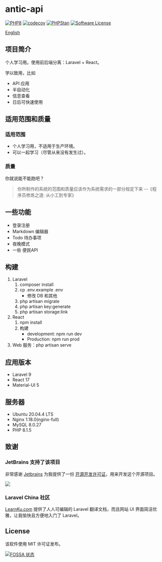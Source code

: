 antic-api
=======

[![PHP8](https://img.shields.io/badge/Language-PHP8-blue?style=flat-square&logo=PHP)](https://github.com/dogeow/antic-api)
[![codecov](https://codecov.io/gh/dogeow/antic-api/branch/master/graph/badge.svg?token=QJ7RYCXO96)](https://codecov.io/gh/dogeow/antic-api)
[![PHPStan](https://img.shields.io/badge/PHPStan-enabled-brightgreen.svg?style=flat)](https://github.com/phpstan/phpstan)
[![Software License](https://img.shields.io/badge/license-MIT-brightgreen.svg?style=flat-square)](LICENSE)

[English](README.md)

## 项目简介

个人学习用。使用前后端分离：Laravel + React。

学以致用，比如

- API 应用
- 半自动化
- 信息查看
- 日后可快速使用

## 适用范围和质量

### 适用范围

- 个人学习用，不适用于生产环境。
- 可以一起学习（尽管从来没有发生过）。

### 质量

你就说能不能跑吧？

> 你所制作的系统的范围和质量应该作为系统需求的一部分规定下来
> --《程序员修炼之道: 从小工到专家》

## 一些功能

- 登录注册
- Markdown 编辑器
- Todo 待办事项
- 夜晚模式
- 一些 便民API

## 构建

1. Laravel
    1. composer install
    2. cp .env.example .env
        * 修改 DB 和其他
    3. php artisan migrate
    4. php artisan key:generate
    5. php artisan storage:link
2. React
    1. npm install
    2. 构建
        * development: npm run dev
        * Production: npm run prod
3. Web 服务：php artisan serve

## 应用版本

* Laravel 9
* React 17
* Material-UI 5

## 服务器

* Ubuntu 20.04.4 LTS
* Nginx 1.18.0(nginx-full)
* MySQL 8.0.27
* PHP 8.1.5

## 致谢

### JetBrains 支持了该项目

非常感谢 [Jetbrains](https://www.jetbrains.com/) 为我提供了一份 [开源开发许可证](https://jb.gg/OpenSourceSupport)，用来开发这个开源项目。

[![](https://resources.jetbrains.com/storage/products/company/brand/logos/jb_beam.svg)](https://jb.gg/OpenSourceSupport)

### Laravel China 社区

[LearnKu.com](https://learnku.com) 提供了人人可编辑的 Laravel 翻译文档，而且网站 UI 界面简洁优雅，让我愉快且方便地入门了
Laravel。

## License

该软件使用 MIT 许可证发布。

[![FOSSA 状态](https://app.fossa.com/api/projects/git%2Bgithub.com%2Fdogeow%2Fantic-api.svg?type=large)](https://app.fossa.com/projects/git%2Bgithub.com%2Fdogeow%2Fantic-api?ref=badge_large)

